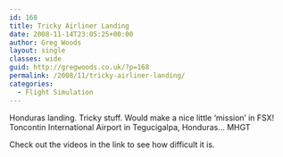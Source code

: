 ```yaml
---
id: 168
title: Tricky Airliner Landing
date: 2008-11-14T23:05:25+00:00
author: Greg Woods
layout: single
classes: wide
guid: http://gregwoods.co.uk/?p=168
permalink: /2008/11/tricky-airliner-landing/
categories:
  - Flight Simulation
---
```

Honduras landing. Tricky stuff. Would make a nice little ‘mission’ in FSX! Toncontin International Airport in Tegucigalpa, Honduras… MHGT

Check out the videos in the link to see how difficult it is. 

</p> 

</a>